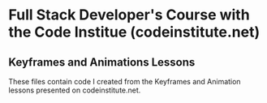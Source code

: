 # Full Stack Developer's Course with the Code Institue (codeinstitute.net)

## Keyframes and Animations Lessons

These files contain code I created from the Keyframes and Animation lessons
presented on codeinstitute.net.
